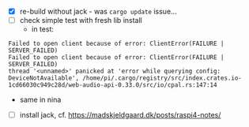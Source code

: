 
- [x] re-build without jack - was `cargo update` issue...
- [ ] check simple test with fresh lib install
  - in test: 
```
Failed to open client because of error: ClientError(FAILURE | SERVER_FAILED)
Failed to open client because of error: ClientError(FAILURE | SERVER_FAILED)
thread '<unnamed>' panicked at 'error while querying config: DeviceNotAvailable', /home/pi/.cargo/registry/src/index.crates.io-1cd66030c949c28d/web-audio-api-0.33.0/src/io/cpal.rs:147:14
```
  - same in nina

- [ ] install jack, cf. https://madskjeldgaard.dk/posts/raspi4-notes/


